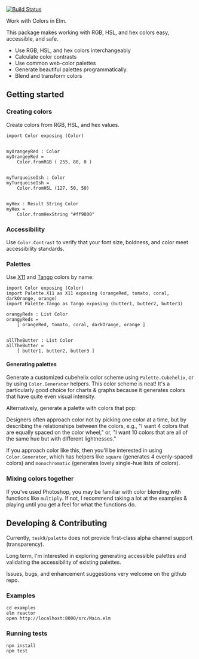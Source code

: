 [![Build Status](https://travis-ci.org/tesk9/palette.svg?branch=master)](https://travis-ci.org/tesk9/palette)

Work with Colors in Elm.

This package makes working with RGB, HSL, and hex colors easy, accessible, and safe.

- Use RGB, HSL, and hex colors interchangeably
- Calculate color contrasts
- Use common web-color palettes
- Generate beautiful palettes programmatically.
- Blend and transform colors

## Getting started

### Creating colors

Create colors from RGB, HSL, and hex values.

```
import Color exposing (Color)


myOrangeyRed : Color
myOrangeyRed =
    Color.fromRGB ( 255, 80, 0 )


myTurquoiseIsh : Color
myTurquoiseIsh =
    Color.fromHSL (127, 50, 50)


myHex : Result String Color
myHex =
    Color.fromHexString "#ff9800"

```

### Accessibility

Use `Color.Contrast` to verify that your font size, boldness, and color meet accessibility standards.

### Palettes

Use [X11](https://en.wikipedia.org/wiki/X11_color_names) and [Tango](http://tango.freedesktop.org/Tango_Icon_Theme_Guidelines#Color_Palette) colors by name:

```
import Color exposing (Color)
import Palette.X11 as X11 exposing (orangeRed, tomato, coral, darkOrange, orange)
import Palette.Tango as Tango exposing (butter1, butter2, butter3)

orangyReds : List Color
orangyReds =
    [ orangeRed, tomato, coral, darkOrange, orange ]


allTheButter : List Color
allTheButter =
    [ butter1, butter2, butter3 ]
```

#### Generating palettes

Generate a customized cubehelix color scheme using `Palette.Cubehelix`, or by using `Color.Generator` helpers.
This color scheme is neat! It's a particularly good choice for charts & graphs because it generates colors
that have quite even visual intensity.

Alternatively, generate a palette with colors that pop:

Designers often approach color not by picking one color at a time, but by describing the relationships between
the colors, e.g., "I want 4 colors that are equally spaced on the color wheel," or, "I want 10 colors that
are all of the same hue but with different lightnesses."

If you approach color like this, then you'll be interested in using `Color.Generator`, which has
helpers like `square` (generates 4 evenly-spaced colors) and `monochromatic` (generates lovely
single-hue lists of colors).


### Mixing colors together

If you've used Photoshop, you may be familiar with color blending with functions
like `multiply`. If not, I recommend taking a lot at the examples & playing until
you get a feel for what the functions do.

## Developing & Contributing

Currently, `tesk9/palette` does not provide first-class alpha channel support (transparency).

Long term, I'm interested in exploring generating accessible palettes and validating
the accessibility of existing palettes.

Issues, bugs, and enhancement suggestions very welcome on the github repo.


### Examples

```
cd examples
elm reactor
open http://localhost:8000/src/Main.elm
```

### Running tests

```
npm install
npm test
```
